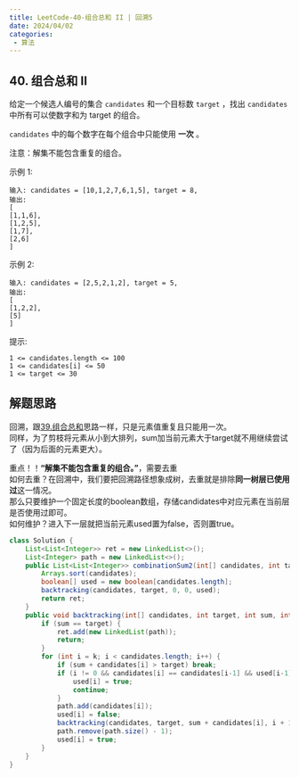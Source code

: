 ```yaml
---
title: LeetCode-40-组合总和 II | 回溯5
date: 2024/04/02
categories:
 - 算法
---
```

## 40. 组合总和 II
给定一个候选人编号的集合 `candidates` 和一个目标数 `target` ，找出 `candidates` 中所有可以使数字和为 target 的组合。

`candidates` 中的每个数字在每个组合中只能使用 **一次** 。

注意：解集不能包含重复的组合。 

 
示例 1:
```
输入: candidates = [10,1,2,7,6,1,5], target = 8,
输出:
[
[1,1,6],
[1,2,5],
[1,7],
[2,6]
]
```
示例 2:
```
输入: candidates = [2,5,2,1,2], target = 5,
输出:
[
[1,2,2],
[5]
]
```

提示:
```
1 <= candidates.length <= 100
1 <= candidates[i] <= 50
1 <= target <= 30
```

## 解题思路
回溯，跟[39.组合总和](/blogs/algorithm/leetcode39.md)思路一样，只是元素值重复且只能用一次。<br/>
同样，为了剪枝将元素从小到大排列，sum加当前元素大于target就不用继续尝试了（因为后面的元素更大）。

重点！！**“解集不能包含重复的组合。”**，需要去重<br/>
如何去重？在回溯中，我们要把回溯路径想象成树，去重就是排除**同一树层已使用过**这一情况。<br/>
那么只要维护一个固定长度的boolean数组，存储candidates中对应元素在当前层是否使用过即可。<br/>
如何维护？进入下一层就把当前元素used置为false，否则置true。
```java
class Solution {
    List<List<Integer>> ret = new LinkedList<>();
    List<Integer> path = new LinkedList<>();
    public List<List<Integer>> combinationSum2(int[] candidates, int target) {
        Arrays.sort(candidates);
        boolean[] used = new boolean[candidates.length];
        backtracking(candidates, target, 0, 0, used);
        return ret;
    }
    public void backtracking(int[] candidates, int target, int sum, int k, boolean[] used) { // 正在添加candidates[k]
        if (sum == target) {
            ret.add(new LinkedList(path));
            return;
        }
        for (int i = k; i < candidates.length; i++) {
            if (sum + candidates[i] > target) break;
            if (i != 0 && candidates[i] == candidates[i-1] && used[i-1]) {
                used[i] = true;
                continue;
            }
            path.add(candidates[i]);
            used[i] = false;
            backtracking(candidates, target, sum + candidates[i], i + 1, used);
            path.remove(path.size() - 1);
            used[i] = true;
        }
    }
}
```